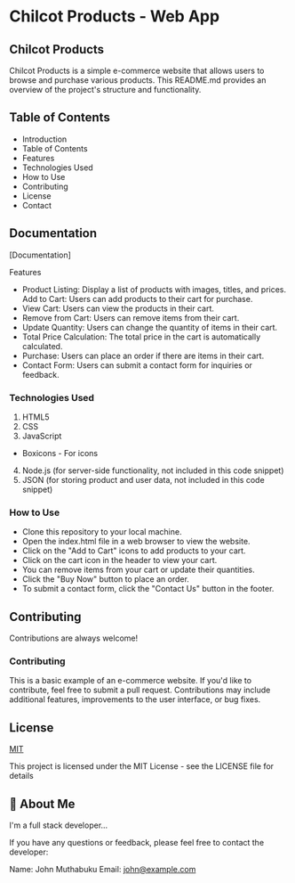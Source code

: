 
# Chilcot Products - Web App

## Chilcot Products

Chilcot Products is a simple e-commerce website that allows users to browse and purchase various products. This README.md provides an overview of the project's structure and functionality.


## Table of Contents

- Introduction
- Table of Contents
- Features
- Technologies Used
- How to Use
- Contributing
- License
- Contact



## Documentation

[Documentation]

Features

- Product Listing: Display a list of products with images, titles, and prices.
Add to Cart: Users can add products to their cart for purchase.
- View Cart: Users can view the products in their cart.
- Remove from Cart: Users can remove items from their cart.
- Update Quantity: Users can change the quantity of items in their cart.
- Total Price Calculation: The total price in the cart is automatically calculated.
- Purchase: Users can place an order if there are items in their cart.
- Contact Form: Users can submit a contact form for inquiries or feedback.

### Technologies Used
1. HTML5
2. CSS
3. JavaScript
- Boxicons - For icons
4. Node.js (for server-side functionality, not included in this code snippet)
5. JSON (for storing product and user data, not included in this code snippet)


### How to Use
- Clone this repository to your local machine.
- Open the index.html file in a web browser to view the website.
- Click on the "Add to Cart" icons to add products to your cart.
- Click on the cart icon in the header to view your cart.
- You can remove items from your cart or update their quantities.
- Click the "Buy Now" button to place an order.
- To submit a contact form, click the "Contact Us" button in the footer.
## Contributing

Contributions are always welcome!

### Contributing
This is a basic example of an e-commerce website. If you'd like to contribute, feel free to submit a pull request. Contributions may include additional features, improvements to the user interface, or bug fixes.


## License

[MIT](https://choosealicense.com/licenses/mit/)

This project is licensed under the MIT License - see the LICENSE file for details
## 🚀 About Me
I'm a full stack developer...

If you have any questions or feedback, please feel free to contact the developer:

Name: John Muthabuku
Email: john@example.com
